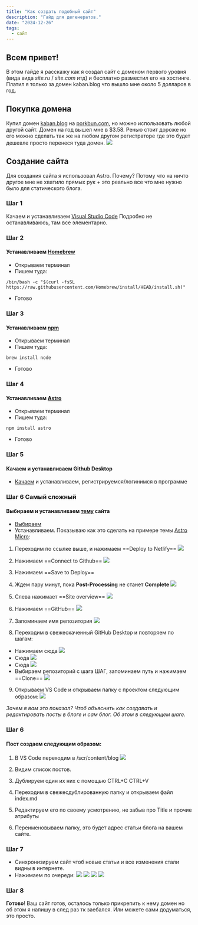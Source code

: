 ```yaml
---
title: "Как создать подобный сайт"
description: "Гайд для дегенератов."
date: "2024-12-26"
tags:
  - сайт
---
```


## Всем привет!
 В этом гайде я расскажу как я создал сайт с доменом первого уровня (вида вида *site.ru* / *site.com* итд) и бесплатно разместил его на хостинге. 
 Платил я только за домен kaban.blog что вышло мне около 5 долларов в год.
## Покупка домена
Купил домен [kaban.blog]() на [porkbun.com](), но можно использовать любой другой сайт. 
Домен на год вышел мне в $3.58. 
Ренью стоит дороже но его можно сделать так же на любом другом регистраторе где это будет дешевле просто перенеся туда домен.
![](screen0.png)
## Создание сайта
Для создания сайта я использовал Astro. 
Почему? Потому что на ничто другое мне не хватило прямых рук + это реально все что мне нужно было для статического блога.
### Шаг 1
Качаем и устанавливаем [Visual Studio Code](https://code.visualstudio.com)
Подробно не останавливаюсь, там все элементарно.
### Шаг 2
#### Устанавливаем [Homebrew](https://brew.sh)
- Открываем терминал
- Пишем туда:
```
/bin/bash -c "$(curl -fsSL https://raw.githubusercontent.com/Homebrew/install/HEAD/install.sh)"
```
- Готово
### Шаг 3
#### Устанавливаем [npm](https://www.npmjs.com)
- Открываем терминал
- Пишем туда:
```
brew install node
```
- Готово
### Шаг 4
#### Устанавливаем [Astro](https://astro.build)
- Открываем терминал
- Пишем туда:
```
npm install astro
```
- Готово

### Шаг 5
#### Качаем и устанавливаем Github Desktop
- [Качаем](https://desktop.github.com/download/) и устанавливаем, регистрируемся/логинимся в программе

### Шаг 6 Самый сложный

#### Выбираем и устанавливаем [тему](https://astro.build/themes/) сайта
- [Выбираем](https://astro.build/themes/)
- Устанавливаем. Показываю как это сделать на примере темы [Astro Micro](https://astro.build/themes/details/astro-micro/): 
1. Переходим по ссылке выше, и нажимаем ==Deploy to Netlify==
![](screen1.png)

2. Нажимаем ==Connect to Github==
![](screen2.png)

3. Нажимаем ==Save to Deploy==
4. Ждем пару минут, пока **Post-Processing** не станет **Complete**
![](screen3.png)
5. Слева нажимает ==Site overview==
![](screen4.png)
6. Нажимаем ==GitHub==
![](screen5.png)
7. Запоминаем имя репозитория
![](screen6.png)
8. Переходим в свежескаченный GitHub Desktop и повторяем по шагам:
- Нажимаем сюда ![](screen7.png)
- Сюда ![](screen8.png)
 - Сюда ![](screen9.png)
 - Выбираем репозиторий с шага ШАГ, запоминаем путь и нажимаем ==Clone== ![](screen10.png)

 9. Открываем VS Code и открываем папку с проектом следующим образом: ![](screen11.png)


*Зачем я вам это показал? Чтоб объяснить как создавать и редактировать посты в блоге и сам блог. Об этом в следующем шаге.*

### Шаг 6
#### Пост создаем следующим образом:
1. В VS Code переходим в /scr/content/blog ![](screen12.png)

2. Видим список постов. 
3. Дублируем один их них с помощью CTRL+C CTRL+V
4. Переходим в свежесдублированную папку и открываем файл index.md
5. Редактируем его по своему усмотрению, не забыв про Title и прочие атрибуты
6. Переименовываем папку, это будет адрес статьи блога на вашем сайте.

### Шаг 7
- Синхронизируем сайт чтоб новые статьи и все изменения стали видны в интернете.
- Нажимаем по очереди:
![](screen13.png)
![](screen14.png)
![](screen15.png)
![](screen16.png)

### Шаг 8
**Готово**! Ваш сайт готов, осталось только прикрепить к нему домен но об этом я напишу в след раз тк заебался. Или можете сами додуматься, это просто.